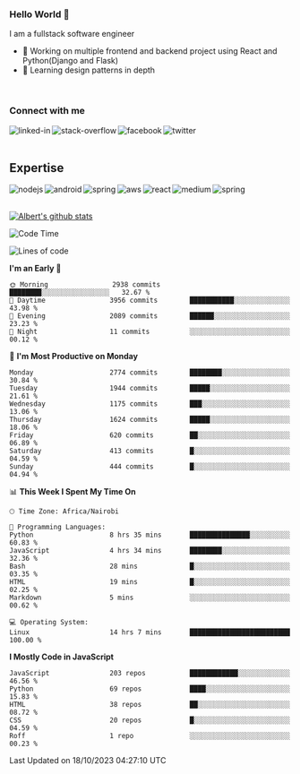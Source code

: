 

### Hello World 👋
I am a fullstack software engineer
- 🔭 Working on multiple frontend and backend project using React and Python(Django and Flask)
- 🌱 Learning design patterns in depth

<br>

### Connect with me

[<img align="left" alt="linked-in" src="https://img.shields.io/badge/linkedin-%230077B5.svg?&style=for-the-badge&logo=linkedin&logoColor=white" />](https://www.linkedin.com/in/albert-byrone/)

<!-- [<img align="left" alt="medium" src="https://img.shields.io/badge/medium-%2312100E.svg?&style=for-the-badge&logo=medium&logoColor=white" />](https://56faisal.medium.com/) -->

[<img align="left" alt="stack-overflow" src="https://img.shields.io/badge/stack%20overflow-FE7A16?logo=stack-overflow&logoColor=white&style=for-the-badge" />](https://stackoverflow.com/users/11916317/albert-byrone)

[<img align="left" alt="facebook" src="https://img.shields.io/badge/facebook-%231877F2.svg?&style=for-the-badge&logo=facebook&logoColor=white" />](https://web.facebook.com/albert.byrone.1/)

[<img align="left" alt="twitter" src="https://img.shields.io/badge/twitter-%231DA1F2.svg?&style=for-the-badge&logo=twitter&logoColor=white" />](https://twitter.com/byrone_albert)

<br>

<br>

## Expertise
<img align="left" alt="nodejs" src="https://img.shields.io/badge/python%20-%2343853D.svg?&style=for-the-badge&logo=node.js&logoColor=white" />
<img align="left" alt="android" src="https://img.shields.io/badge/Flask-3DDC84?logo=android&logoColor=white&style=for-the-badge" />
<img align="left" alt="spring" src="https://img.shields.io/badge/drf%20-%236DB33F.svg?&style=for-the-badge&logo=spring&logoColor=white" />
<img align="left" alt="aws" src="https://img.shields.io/badge/django%20AWS-%23232F3E?logo=amazon-aws&logoColor=white&style=for-the-badge" />
<img align="left" alt="react" src="https://img.shields.io/badge/react%20-%2320232a.svg?&style=for-the-badge&logo=react&logoColor=%2361DAFB" />
<img align="left" alt="medium" src="https://img.shields.io/badge/Angular-%23316192.svg?&style=for-the-badge&logo=postgresql&logoColor=white" />
<img align="left" alt="spring" src="https://img.shields.io/badge/Javascript%20-%236DB33F.svg?&style=for-the-badge&logo=spring&logoColor=white" />
<br>
<br>


[![Albert's github stats](https://github-readme-stats.vercel.app/api?username=Albert-Byrone&count_private=true&show_icons=true&theme=radical&hide_rank=false)](https://github.com/anuraghazra/github-readme-stats)

<!-- [![Top Langs](https://github-readme-stats.vercel.app/api/top-langs/?username=Albert-Byrone&layout=compact)](https://github.com/anuraghazra/github-readme-stats) -->

<!--
**Albert-Byrone/Albert-Byrone** is a ✨ _special_ ✨ repository because its `README.md` (this file) appears on your GitHub profile.

Here are some ideas to get you started:

- 🔭 I’m currently working on ...
- 🌱 I’m currently learning ...
- 👯 I’m looking to collaborate on ...
- 🤔 I’m looking for help with ...
- 💬 Ask me about ...
- 📫 How to reach me: ...
- 😄 Pronouns: ...
- ⚡ Fun fact: ...
-->


<!--START_SECTION:waka-->
![Code Time](http://img.shields.io/badge/Code%20Time-737%20hrs%2021%20mins-blue)

![Lines of code](https://img.shields.io/badge/From%20Hello%20World%20I%27ve%20Written-62.6%20million%20lines%20of%20code-blue)

**I'm an Early 🐤** 

```text
🌞 Morning                2938 commits        ████████░░░░░░░░░░░░░░░░░   32.67 % 
🌆 Daytime                3956 commits        ███████████░░░░░░░░░░░░░░   43.98 % 
🌃 Evening                2089 commits        ██████░░░░░░░░░░░░░░░░░░░   23.23 % 
🌙 Night                  11 commits          ░░░░░░░░░░░░░░░░░░░░░░░░░   00.12 % 
```
📅 **I'm Most Productive on Monday** 

```text
Monday                   2774 commits        ████████░░░░░░░░░░░░░░░░░   30.84 % 
Tuesday                  1944 commits        █████░░░░░░░░░░░░░░░░░░░░   21.61 % 
Wednesday                1175 commits        ███░░░░░░░░░░░░░░░░░░░░░░   13.06 % 
Thursday                 1624 commits        █████░░░░░░░░░░░░░░░░░░░░   18.06 % 
Friday                   620 commits         ██░░░░░░░░░░░░░░░░░░░░░░░   06.89 % 
Saturday                 413 commits         █░░░░░░░░░░░░░░░░░░░░░░░░   04.59 % 
Sunday                   444 commits         █░░░░░░░░░░░░░░░░░░░░░░░░   04.94 % 
```


📊 **This Week I Spent My Time On** 

```text
🕑︎ Time Zone: Africa/Nairobi

💬 Programming Languages: 
Python                   8 hrs 35 mins       ███████████████░░░░░░░░░░   60.83 % 
JavaScript               4 hrs 34 mins       ████████░░░░░░░░░░░░░░░░░   32.36 % 
Bash                     28 mins             █░░░░░░░░░░░░░░░░░░░░░░░░   03.35 % 
HTML                     19 mins             █░░░░░░░░░░░░░░░░░░░░░░░░   02.25 % 
Markdown                 5 mins              ░░░░░░░░░░░░░░░░░░░░░░░░░   00.62 % 

💻 Operating System: 
Linux                    14 hrs 7 mins       █████████████████████████   100.00 % 
```

**I Mostly Code in JavaScript** 

```text
JavaScript               203 repos           ████████████░░░░░░░░░░░░░   46.56 % 
Python                   69 repos            ████░░░░░░░░░░░░░░░░░░░░░   15.83 % 
HTML                     38 repos            ██░░░░░░░░░░░░░░░░░░░░░░░   08.72 % 
CSS                      20 repos            █░░░░░░░░░░░░░░░░░░░░░░░░   04.59 % 
Roff                     1 repo              ░░░░░░░░░░░░░░░░░░░░░░░░░   00.23 % 
```




 Last Updated on 18/10/2023 04:27:10 UTC
<!--END_SECTION:waka-->

